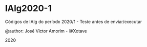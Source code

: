 # IAlg2020-1
Códigos de IAlg do período 2020/1 - Teste antes de enviar/executar


@author: José Victor Amorim - @Xotave

2020
